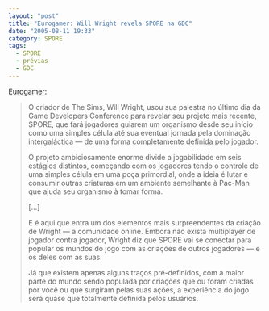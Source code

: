 ```yaml
---
layout: "post"
title: "Eurogamer: Will Wright revela SPORE na GDC"
date: "2005-08-11 19:33"
category: SPORE
tags:
  - SPORE
  - prévias
  - GDC
---
```


[Eurogamer](https://www.eurogamer.net/articles/news140305spore):

> O criador de The Sims, Will Wright, usou sua palestra no último dia da Game Developers Conference para revelar seu projeto mais recente, SPORE, que fará jogadores guiarem um organismo desde seu início como uma simples célula até sua eventual jornada pela dominação intergaláctica — de uma forma completamente definida pelo jogador.
>
> O projeto ambiciosamente enorme divide a jogabilidade em seis estágios distintos, começando com os jogadores tendo o controle de uma simples célula em uma poça primordial, onde a ideia é lutar e consumir outras criaturas em um ambiente semelhante à Pac-Man que ajuda seu organismo à tomar forma.
>
> [...]
>
> E é aqui que entra um dos elementos mais surpreendentes da criação de Wright — a comunidade online. Embora não exista multiplayer de jogador contra jogador, Wright diz que SPORE vai se conectar para popular os mundos do jogo com as criações de outros jogadores — e os deles com as suas.
>
> Já que existem apenas alguns traços pré-definidos, com a maior parte do mundo sendo populada por criações que ou foram criadas por você ou que surgiram pelas suas ações, a experiência do jogo será quase que totalmente definida pelos usuários.

